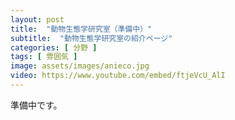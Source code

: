 ```yaml
---
layout: post
title:  "動物生態学研究室（準備中）"
subtitle:  "動物生態学研究室の紹介ページ"
categories: [ 分野 ]
tags: [ 雰囲気 ]
image: assets/images/anieco.jpg
video: https://www.youtube.com/embed/ftjeVcU_AlI
---
```


準備中です。  
